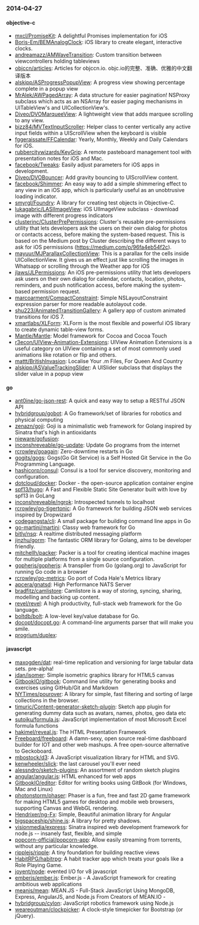 ### 2014-04-27

#### objective-c
* [mxcl/PromiseKit](https://github.com/mxcl/PromiseKit): A delightful Promises implementation for iOS
* [Boris-Em/BEMAnalogClock](https://github.com/Boris-Em/BEMAnalogClock): iOS library to create elegant, interactive clocks.
* [andreamazz/AMWaveTransition](https://github.com/andreamazz/AMWaveTransition): Custom transition between viewcontrollers holding tableviews
* [objccn/articles](https://github.com/objccn/articles): Articles for objccn.io. objc.io的完整、准确、优雅的中文翻译版本
* [alskipp/ASProgressPopupView](https://github.com/alskipp/ASProgressPopupView): A progress view showing percentage complete in a popup view 
* [MrAlek/AWPagedArray](https://github.com/MrAlek/AWPagedArray): A data structure for easier pagination! NSProxy subclass which acts as an NSArray for easier paging mechanisms in UITableView's and UICollectionView's.
* [Diveo/DVOMarqueeView](https://github.com/Diveo/DVOMarqueeView): A lightweight view that adds marquee scrolling to any view.
* [bizz84/MVTextInputScroller](https://github.com/bizz84/MVTextInputScroller): Helper class to center vertically any active input fields within a UIScrollView when the keyboard is visible
* [fggeraissate/FFCalendar](https://github.com/fggeraissate/FFCalendar): Yearly, Monthly, Weekly and Daily Calendars for iOS.
* [rubbercitywizards/KeyGrip](https://github.com/rubbercitywizards/KeyGrip): A remote pasteboard management tool with presentation notes for iOS and Mac.
* [facebook/Tweaks](https://github.com/facebook/Tweaks): Easily adjust parameters for iOS apps in development.
* [Diveo/DVOBouncer](https://github.com/Diveo/DVOBouncer): Add gravity bouncing to UIScrollView content.
* [facebook/Shimmer](https://github.com/facebook/Shimmer): An easy way to add a simple shimmering effect to any view in an iOS app, which is particularly useful as an unobtrusive loading indicator.
* [smyrgl/Foundry](https://github.com/smyrgl/Foundry): A library for creating test objects in Objective-C.
* [lukagabric/LASIImageView](https://github.com/lukagabric/LASIImageView): iOS UIImageView subclass - download image with different progress indicators
* [clusterinc/ClusterPrePermissions](https://github.com/clusterinc/ClusterPrePermissions): Cluster's reusable pre-permissions utility that lets developers ask the users on their own dialog for photos or contacts access, before making the system-based request. This is based on the Medium post by Cluster describing the different ways to ask for iOS permissions (https://medium.com/p/96fa4eb54f2c).
* [mayuur/MJParallaxCollectionView](https://github.com/mayuur/MJParallaxCollectionView): This is a parallax for the cells inside UICollectionView. It gives us an effect just like scrolling the images in Whatsapp or scrolling through the Weather app for iOS
* [jlaws/JLPermissions](https://github.com/jlaws/JLPermissions): An iOS pre-permissions utility that lets developers ask users on their own dialog for calendar, contacts, location, photos, reminders, and push notification access, before making the system-based permission request.
* [marcoarment/CompactConstraint](https://github.com/marcoarment/CompactConstraint): Simple NSLayoutConstraint expression parser for more readable autolayout code.
* [shu223/AnimatedTransitionGallery](https://github.com/shu223/AnimatedTransitionGallery): A gallery app of custom animated transitions for iOS 7.
* [xmartlabs/XLForm](https://github.com/xmartlabs/XLForm): XLForm is the most flexible and powerful iOS library to create dynamic table-view forms.
* [Mantle/Mantle](https://github.com/Mantle/Mantle): Model framework for Cocoa and Cocoa Touch
* [r3econ/UIView-Animation-Extensions](https://github.com/r3econ/UIView-Animation-Extensions): UIView Animation Extensions is a useful category on UIView containing a set of most commonly used animations like rotation or flip and others.
* [mattt/BritishInvasion](https://github.com/mattt/BritishInvasion): Localise Your .m Files, For Queen And Country
* [alskipp/ASValueTrackingSlider](https://github.com/alskipp/ASValueTrackingSlider): A UISlider subclass that displays the slider value in a popup view

#### go
* [ant0ine/go-json-rest](https://github.com/ant0ine/go-json-rest): A quick and easy way to setup a RESTful JSON API
* [hybridgroup/gobot](https://github.com/hybridgroup/gobot): A Go framework/set of libraries for robotics and physical computing
* [zenazn/goji](https://github.com/zenazn/goji): Goji is a minimalistic web framework for Golang inspired by Sinatra that's high in antioxidants
* [nieware/gofusion](https://github.com/nieware/gofusion): 
* [inconshreveable/go-update](https://github.com/inconshreveable/go-update): Update Go programs from the internet
* [rcrowley/goagain](https://github.com/rcrowley/goagain): Zero-downtime restarts in Go
* [gogits/gogs](https://github.com/gogits/gogs): Gogs(Go Git Service) is a Self Hosted Git Service in the Go Programming Language.
* [hashicorp/consul](https://github.com/hashicorp/consul): Consul is a tool for service discovery, monitoring and configuration.
* [dotcloud/docker](https://github.com/dotcloud/docker): Docker - the open-source application container engine
* [spf13/hugo](https://github.com/spf13/hugo): A Fast and Flexible Static Site Generator built with love by spf13 in GoLang
* [inconshreveable/ngrok](https://github.com/inconshreveable/ngrok): Introspected tunnels to localhost
* [rcrowley/go-tigertonic](https://github.com/rcrowley/go-tigertonic): A Go framework for building JSON web services inspired by Dropwizard
* [codegangsta/cli](https://github.com/codegangsta/cli): A small package for building command line apps in Go
* [go-martini/martini](https://github.com/go-martini/martini): Classy web framework for Go
* [bitly/nsq](https://github.com/bitly/nsq): A realtime distributed messaging platform
* [jinzhu/gorm](https://github.com/jinzhu/gorm): The fantastic ORM library for Golang, aims to be developer friendly.
* [mitchellh/packer](https://github.com/mitchellh/packer): Packer is a tool for creating identical machine images for multiple platforms from a single source configuration.
* [gopherjs/gopherjs](https://github.com/gopherjs/gopherjs): A transpiler from Go (golang.org) to JavaScript for running Go code in a browser
* [rcrowley/go-metrics](https://github.com/rcrowley/go-metrics): Go port of Coda Hale's Metrics library
* [apcera/gnatsd](https://github.com/apcera/gnatsd): High Performance NATS Server
* [bradfitz/camlistore](https://github.com/bradfitz/camlistore): Camlistore is a way of storing, syncing, sharing, modelling and backing up content.
* [revel/revel](https://github.com/revel/revel): A high productivity, full-stack web framework for the Go language.
* [boltdb/bolt](https://github.com/boltdb/bolt): A low-level key/value database for Go.
* [docopt/docopt.go](https://github.com/docopt/docopt.go): A command-line arguments parser that will make you smile.
* [progrium/duplex](https://github.com/progrium/duplex): 

#### javascript
* [maxogden/dat](https://github.com/maxogden/dat): real-time replication and versioning for large tabular data sets. pre-alpha!
* [jdan/isomer](https://github.com/jdan/isomer): Simple isometric graphics library for HTML5 canvas
* [GitbookIO/gitbook](https://github.com/GitbookIO/gitbook): Command line utility for generating books and exercises using GitHub/Git and Markdown
* [NYTimes/pourover](https://github.com/NYTimes/pourover): A library for simple, fast filtering and sorting of large collections in the browser. 
* [timuric/Content-generator-sketch-plugin](https://github.com/timuric/Content-generator-sketch-plugin): Sketch app plugin for generating dummy data such as avatars, names, photos, geo data etc
* [sutoiku/formula.js](https://github.com/sutoiku/formula.js): JavaScript implementation of most Microsoft Excel formula functions
* [hakimel/reveal.js](https://github.com/hakimel/reveal.js): The HTML Presentation Framework
* [Freeboard/freeboard](https://github.com/Freeboard/freeboard): A damn-sexy, open source real-time dashboard builder for IOT and other web mashups. A free open-source alternative to Geckoboard.
* [mbostock/d3](https://github.com/mbostock/d3): A JavaScript visualization library for HTML and SVG.
* [kenwheeler/slick](https://github.com/kenwheeler/slick): the last carousel you'll ever need
* [alessndro/sketch-plugins](https://github.com/alessndro/sketch-plugins): An assortment of random sketch plugins
* [angular/angular.js](https://github.com/angular/angular.js): HTML enhanced for web apps
* [GitbookIO/editor](https://github.com/GitbookIO/editor): Editor for writing books using GitBook (for Windows, Mac and Linux)
* [photonstorm/phaser](https://github.com/photonstorm/phaser): Phaser is a fun, free and fast 2D game framework for making HTML5 games for desktop and mobile web browsers, supporting Canvas and WebGL rendering.
* [Hendrixer/ng-Fx](https://github.com/Hendrixer/ng-Fx): Simple, Beautiful animation library for Angular
* [bigspaceship/shine.js](https://github.com/bigspaceship/shine.js): A library for pretty shadows.
* [visionmedia/express](https://github.com/visionmedia/express): Sinatra inspired web development framework for node.js -- insanely fast, flexible, and simple
* [popcorn-official/popcorn-app](https://github.com/popcorn-official/popcorn-app): Allow easily streaming from torrents, without any particular knowledge.
* [ripplejs/ripple](https://github.com/ripplejs/ripple): A tiny foundation for building reactive views
* [HabitRPG/habitrpg](https://github.com/HabitRPG/habitrpg): A habit tracker app which treats your goals like a Role Playing Game.
* [joyent/node](https://github.com/joyent/node): evented I/O for v8 javascript
* [emberjs/ember.js](https://github.com/emberjs/ember.js): Ember.js - A JavaScript framework for creating ambitious web applications
* [meanjs/mean](https://github.com/meanjs/mean): MEAN.JS - Full-Stack JavaScript Using MongoDB, Express, AngularJS, and Node.js From Creators of MEAN.IO - 
* [hybridgroup/cylon](https://github.com/hybridgroup/cylon): JavaScript robotics framework using Node.js
* [weareoutman/clockpicker](https://github.com/weareoutman/clockpicker): A clock-style timepicker for Bootstrap (or jQuery).
